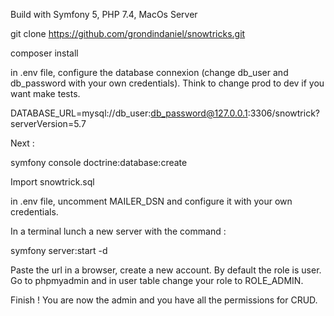 Build with Symfony 5, PHP 7.4, MacOs Server

git clone https://github.com/grondindaniel/snowtricks.git

composer install

in .env file, configure the database connexion (change db_user and db_password with your own credentials). Think to change prod to dev if you want make tests.

DATABASE_URL=mysql://db_user:db_password@127.0.0.1:3306/snowtrick?serverVersion=5.7

Next :

symfony console doctrine:database:create

Import snowtrick.sql

in .env file, uncomment MAILER_DSN and configure it with your own credentials.

In a terminal lunch a new server with the command :

symfony server:start -d 

Paste the url in a browser, create a new account. By default the role is user. Go to phpmyadmin and in user table change your role to ROLE_ADMIN. 

Finish ! You are now the admin and you have all the permissions  for CRUD.

